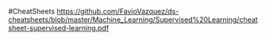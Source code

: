 #CheatSheets
https://github.com/FavioVazquez/ds-cheatsheets/blob/master/Machine_Learning/Supervised%20Learning/cheatsheet-supervised-learning.pdf
